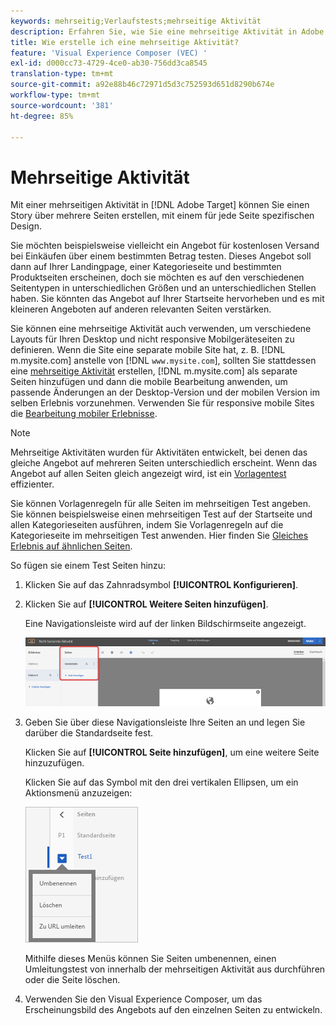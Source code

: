 ```yaml
---
keywords: mehrseitig;Verlaufstests;mehrseitige Aktivität
description: Erfahren Sie, wie Sie eine mehrseitige Aktivität in Adobe [!DNL Target] erstellen, damit Sie einen Artikel über mehrere Seiten erstellen können, mit einem für jede Seite spezifischen Design.
title: Wie erstelle ich eine mehrseitige Aktivität?
feature: 'Visual Experience Composer (VEC) '
exl-id: d000cc73-4729-4ce0-ab30-756dd3ca8545
translation-type: tm+mt
source-git-commit: a92e88b46c72971d5d3c752593d651d8290b674e
workflow-type: tm+mt
source-wordcount: '381'
ht-degree: 85%

---
```


# Mehrseitige Aktivität

Mit einer mehrseitigen Aktivität in [!DNL Adobe Target] können Sie einen Story über mehrere Seiten erstellen, mit einem für jede Seite spezifischen Design.

Sie möchten beispielsweise vielleicht ein Angebot für kostenlosen Versand bei Einkäufen über einem bestimmten Betrag testen. Dieses Angebot soll dann auf Ihrer Landingpage, einer Kategorieseite und bestimmten Produktseiten erscheinen, doch sie möchten es auf den verschiedenen Seitentypen in unterschiedlichen Größen und an unterschiedlichen Stellen haben. Sie könnten das Angebot auf Ihrer Startseite hervorheben und es mit kleineren Angeboten auf anderen relevanten Seiten verstärken.

Sie können eine mehrseitige Aktivität auch verwenden, um verschiedene Layouts für Ihren Desktop und nicht responsive Mobilgeräteseiten zu definieren. Wenn die Site eine separate mobile Site hat, z. B. [!DNL m.mysite.com] anstelle von [!DNL `www.mysite.com`], sollten Sie stattdessen eine [mehrseitige Aktivität](/help/c-experiences/c-visual-experience-composer/multipage-activity.md#concept_277E096063E14813AC5D8EDFA1D2ED48) erstellen, [!DNL m.mysite.com] als separate Seiten hinzufügen und dann die mobile Bearbeitung anwenden, um passende Änderungen an der Desktop-Version und der mobilen Version im selben Erlebnis vorzunehmen. Verwenden Sie für responsive mobile Sites die [Bearbeitung mobiler Erlebnisse](/help/c-experiences/c-visual-experience-composer/mobile-viewports.md#concept_8E45527C4ABC41D59AA3553BEDC76FA5).

>[!NOTE]
>
>Mehrseitige Aktivitäten wurden für Aktivitäten entwickelt, bei denen das gleiche Angebot auf mehreren Seiten unterschiedlich erscheint. Wenn das Angebot auf allen Seiten gleich angezeigt wird, ist ein [Vorlagentest](/help/c-experiences/c-visual-experience-composer/temtest.md#task_2539D51A18044F82B0D9895636546781) effizienter.

Sie können Vorlagenregeln für alle Seiten im mehrseitigen Test angeben. Sie können beispielsweise einen mehrseitigen Test auf der Startseite und allen Kategorieseiten ausführen, indem Sie Vorlagenregeln auf die Kategorieseite im mehrseitigen Test anwenden. Hier finden Sie [Gleiches Erlebnis auf ähnlichen Seiten](/help/c-experiences/c-visual-experience-composer/temtest.md#task_2539D51A18044F82B0D9895636546781).

So fügen sie einem Test Seiten hinzu:

1. Klicken Sie auf das Zahnradsymbol **[!UICONTROL Konfigurieren]**.
1. Klicken Sie auf **[!UICONTROL Weitere Seiten hinzufügen]**.

   Eine Navigationsleiste wird auf der linken Bildschirmseite angezeigt.

   ![](assets/multipage_nav.png)

1. Geben Sie über diese Navigationsleiste Ihre Seiten an und legen Sie darüber die Standardseite fest.

   Klicken Sie auf **[!UICONTROL Seite hinzufügen]**, um eine weitere Seite hinzuzufügen.

   Klicken Sie auf das Symbol mit den drei vertikalen Ellipsen, um ein Aktionsmenü anzuzeigen:

   ![](assets/multipage_menu.png)

   Mithilfe dieses Menüs können Sie Seiten umbenennen, einen Umleitungstest von innerhalb der mehrseitigen Aktivität aus durchführen oder die Seite löschen.

1. Verwenden Sie den Visual Experience Composer, um das Erscheinungsbild des Angebots auf den einzelnen Seiten zu entwickeln.
